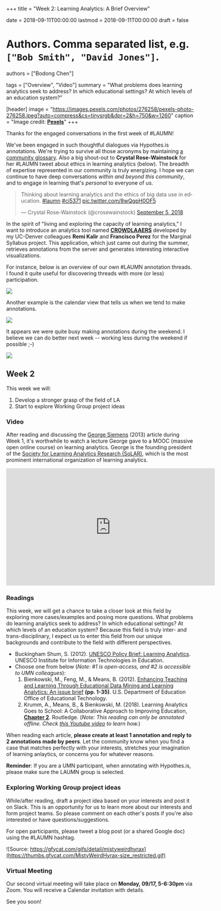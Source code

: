 +++
title = "Week 2: Learning Analytics: A Brief Overview"

date = 2018-09-11T00:00:00
lastmod = 2018-09-11T00:00:00
draft = false

# Authors. Comma separated list, e.g. `["Bob Smith", "David Jones"]`.
authors = ["Bodong Chen"]

tags = ["Overview", "Video"]
summary = "What problems does learning analytics seek to address? In which educational settings? At which levels of an education system?"

[header]
image = "https://images.pexels.com/photos/276258/pexels-photo-276258.jpeg?auto=compress&cs=tinysrgb&dpr=2&h=750&w=1260"
caption = "Image credit: [**Pexels**](https://www.pexels.com/photo/beaded-beads-blur-bubble-276258/)"
+++

Thanks for the engaged conversations in the first week of #LAUMN! 

We've been engaged in such thoughtful dialogues via Hypothes.is annotations. We're trying to survive all those acronyms by maintaining [a community glossary](https://colig.github.io/laumn/post/glossary/). Also a big shout-out to **Crystal Rose-Wainstock** for her #LAUMN tweet about ethics in learning analytics (below). The breadth of expertise represented in our community is truly energizing. I hope we can continue to have deep conversations *within and beyond this community*, and to engage in learning that's *personal* to everyone of us. 

<blockquote class="twitter-tweet" data-lang="en"><p lang="en" dir="ltr">Thinking about learning analytics and the ethics of big data use in education. <a href="https://twitter.com/hashtag/laumn?src=hash&amp;ref_src=twsrc%5Etfw">#laumn</a> <a href="https://twitter.com/hashtag/ci5371?src=hash&amp;ref_src=twsrc%5Etfw">#ci5371</a> <a href="https://t.co/8wQgpH0OF5">pic.twitter.com/8wQgpH0OF5</a></p>&mdash; Crystal Rose-Wainstock (@crosewainstock) <a href="https://twitter.com/crosewainstock/status/1037466767688458240?ref_src=twsrc%5Etfw">September 5, 2018</a></blockquote>
<script async src="https://platform.twitter.com/widgets.js" charset="utf-8"></script>


In the spirit of "living and exploring the capacity of learning analytics," I want to introduce an analytics tool named [**CROWDLAAERS**](http://marginalsyllab.us/crowdlaaers-marginalsyllabus/) developed by my UC-Denver colleagues **Remi Kalir** and **Francisco Perez** for the Marginal Syllabus project. This application, which just came out during the summer, retrieves annotations from the server and generates interesting interactive visualizations.

For instance, below is an overview of our own #LAUMN annotation threads. I found it quite useful for discovering threads with more (or less) participation.

![](../../img/crowdlaaers-1.png)

Another example is the calendar view that tells us when we tend to make annotations. 

![](../../img/crowdlaaers-2.png)

It appears we were quite busy making annotations during the weekend. I believe we can do better next week -- working less during the weekend if possible ;-)

![](https://media.giphy.com/media/13HBDT4QSTpveU/giphy.gif)

## Week 2

This week we will:

1. Develop a stronger grasp of the field of LA
2. Start to explore Working Group project ideas

### Video

After reading and discussing the [George Siemens](https://en.wikipedia.org/wiki/George_Siemens) (2013) article during Week 1, it's worthwhile to watch a lecture George gave to a MOOC (massive open online course) on learning analytics. George is the founding president of the [Society for Learning Analytics Research (SoLAR)](https://solaresearch.org/), which is the most prominent international organization of learning analytics. 

<iframe width="560" height="315" src="https://www.youtube-nocookie.com/embed/KqETXdq68vY?rel=0" frameborder="0" allow="autoplay; encrypted-media" allowfullscreen></iframe>

### Readings

This week, we will get a chance to take a closer look at this field by exploring more cases/examples and posing more questions. What problems do learning analytics seek to address? In which educational settings? At which levels of an education system? Because this field is truly inter- and trans-disciplinary, I expect us to enter this field from our unique backgrounds and contribute to the field with different perspectives. 

- Buckingham Shum, S. (2012). [UNESCO Policy Brief: Learning Analytics](https://iite.unesco.org/pics/publications/en/files/3214711.pdf). UNESCO Institute for Information Technologies in Education. 
- Choose one from below (*Note: #1 is open-access, and #2 is accessible to UMN colleagues*):
    1. Bienkowski, M., Feng, M., & Means, B. (2012). [Enhancing Teaching and Learning Through Educational Data Mining and Learning Analytics: An issue brief](https://tech.ed.gov/wp-content/uploads/2014/03/edm-la-brief.pdf) **(pp. 1-35)**. U.S. Department of Education Office of Educational Technology.
    2. Krumm, A., Means, B., & Bienkowski, M. (2018). Learning Analytics Goes to School: A Collaborative Approach to Improving Education, **[Chapter 2](https://drive.google.com/open?id=1LB5J1UytIV2yOq47xKFrnneTJ7YCMJQV)**. Routledge.  (*Note: This reading can only be annotated offline. Check [this Youtube video](https://www.youtube.com/watch?v=YZW6L-0qkwI) to learn how.*)

When reading each article, **please create at least 1 annotation and reply to 2 annotations made by peers**. Let the community know when you find a case that matches perfectly with your interests, stretches your imagination of learning anlaytics, or concerns you for whatever reasons. 

**Reminder**: If you are a UMN participant, when annotating with Hypothes.is, please make sure the LAUMN group is selected.

### Exploring Working Group project ideas

While/after reading, draft a project idea based on your interests and post it on Slack. This is an opportunity for us to learn more about our interests and form project teams. So please comment on each other's posts if you're also interested or have questions/suggestions. 

For open participants, please tweet a blog post (or a shared Google doc) using the #LAUMN hashtag. 

![Source: https://gfycat.com/gifs/detail/mistyweirdhyrax](https://thumbs.gfycat.com/MistyWeirdHyrax-size_restricted.gif)


### Virtual Meeting

Our second virtual meeting will take place on **Monday, 09/17, 5-6:30pm** via Zoom. You will receive a Calendar invitation with details. 

See you soon!
